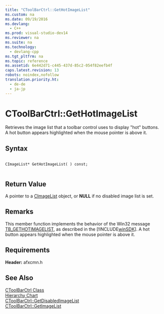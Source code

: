 ```yaml
---
title: "CToolBarCtrl::GetHotImageList"
ms.custom: na
ms.date: 09/19/2016
ms.devlang: 
  - C++
ms.prod: visual-studio-dev14
ms.reviewer: na
ms.suite: na
ms.technology: 
  - devlang-cpp
ms.tgt_pltfrm: na
ms.topic: reference
ms.assetid: 6e442d71-c445-437d-85c2-054f82eefb4f
caps.latest.revision: 13
robots: noindex,nofollow
translation.priority.ht: 
  - de-de
  - ja-jp
---
```

# CToolBarCtrl::GetHotImageList
Retrieves the image list that a toolbar control uses to display "hot" buttons. A hot button appears highlighted when the mouse pointer is above it.  
  
## Syntax  
  
```  
  
CImageList* GetHotImageList( ) const;  
  
```  
  
## Return Value  
 A pointer to a [CImageList](../vs140/CImageList-Class.md) object, or **NULL** if no disabled image list is set.  
  
## Remarks  
 This member function implements the behavior of the Win32 message [TB_GETHOTIMAGELIST](http://msdn.microsoft.com/library/windows/desktop/bb787334), as described in the [!INCLUDE[winSDK](../vs140/includes/winSDK_md.md)]. A hot button appears highlighted when the mouse pointer is above it.  
  
## Requirements  
 **Header:** afxcmn.h  
  
## See Also  
 [CToolBarCtrl Class](../vs140/CToolBarCtrl-Class.md)   
 [Hierarchy Chart](../vs140/Hierarchy-Chart.md)   
 [CToolBarCtrl::GetDisabledImageList](../vs140/CToolBarCtrl--GetDisabledImageList.md)   
 [CToolBarCtrl::GetImageList](../vs140/CToolBarCtrl--GetImageList.md)